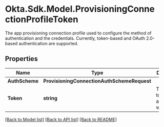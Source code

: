 # Okta.Sdk.Model.ProvisioningConnectionProfileToken
The app provisioning connection profile used to configure the method of authentication and the credentials. Currently, token-based and OAuth 2.0-based authentication are supported. 

## Properties

Name | Type | Description | Notes
------------ | ------------- | ------------- | -------------
**AuthScheme** | **ProvisioningConnectionAuthSchemeRequest** |  | 
**Token** | **string** | Token used to authenticate with the app | 

[[Back to Model list]](../README.md#documentation-for-models) [[Back to API list]](../README.md#documentation-for-api-endpoints) [[Back to README]](../README.md)

